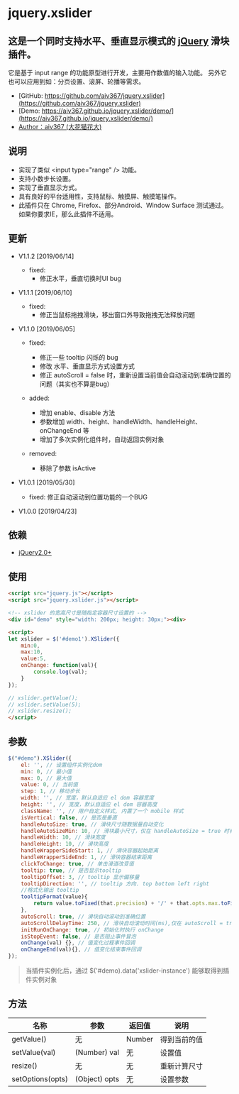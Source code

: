 # jquery.xslider
## 这是一个同时支持水平、垂直显示模式的 [jQuery](http://jquery.com) 滑块插件。
它是基于 input range 的功能原型进行开发，主要用作数值的输入功能。 另外它也可以应用到如：分页设置、滚屏、轮播等需求。
 - [GitHub: https://github.com/aiv367/jquery.xslider](https://github.com/aiv367/jquery.xslider)
 - [Demo: https://aiv367.github.io/jquery.xslider/demo/](https://aiv367.github.io/jquery.xslider/demo/)
 - [Author：aiv367 (大花猫花大)](mailto:aiv367@qq.com)

## 说明
 - 实现了类似 &lt;input type=&quot;range&quot; /&gt; 功能。
 - 支持小数步长设置。
 - 实现了垂直显示方式。
 - 具有良好的平台适用性，支持鼠标、触摸屏、触摸笔操作。
 - 此插件只在 Chrome, Firefox、部分Android、Window Surface 测试通过。如果你要求IE，那么此插件不适用。
  
## 更新

 - V1.1.2 [2019/06/14]

	- fixed: 
		- 修正水平，垂直切换时UI bug

 - V1.1.1 [2019/06/10]

	- fixed: 
		- 修正当鼠标拖拽滑块，移出窗口外导致拖拽无法释放问题

 - V1.1.0 [2019/06/05]

	- fixed: 
		- 修正一些 tooltip 闪烁的 bug
		- 修改 水平、垂直显示方式设置方式
		- 修正 autoScroll = false 时，重新设置当前值会自动滚动到准确位置的问题（其实也不算是bug）

	- added:
		- 增加 enable、disable 方法
		- 参数增加 width、height、handleWidth、handleHeight、onChangeEnd 等
		- 增加了多次实例化组件时，自动返回实例对象

	- removed:
		- 移除了参数 isActive
 

 - V1.0.1 [2019/05/30]
 
	- fixed: 修正自动滚动到位置功能的一个BUG

 - V1.0.0 [2019/04/23]


## 依赖
 - [jQuery2.0+](http://jquery.com)

## 使用

```html
<script src="jquery.js"></script>
<script src="jquery.xslider.js"></script>
```

```html
<!-- xslider 的宽高尺寸是随指定容器尺寸设置的 -->
<div id="demo" style="width: 200px; height: 30px;"><div>

<script>
let xslider = $('#demo1').XSlider({
    min:0,
    max:10,
    value:5,
    onChange: function(val){
        console.log(val);
    }
});

// xslider.getValue();
// xslider.setValue(5);
// xslider.resize();
</script>
```

## 参数
```javascript
$("#demo").XSlider({
    el: '', // 设置组件实例化dom
    min: 0, // 最小值
    max: 0, // 最大值
    value: 0, // 当前值
    step: 1, // 移动步长
    width: '', // 宽度，默认自适应 el dom 容器宽度
    height: '', // 宽度，默认自适应 el dom 容器高度
    className: '', // 用户自定义样式, 内置了一个 mobile 样式
    isVertical: false, // 是否是垂直
    handleAutoSize: true, // 滑块尺寸随数据量自动变化
    handleAutoSizeMin: 10, // 滑块最小尺寸，仅在 handleAutoSize = true 时有效
    handleWidth: 10, // 滑块宽度
    handleHeight: 10, // 滑块高度
    handleWrapperSideStart: 1, // 滑块容器起始距离
    handleWrapperSideEnd: 1, // 滑块容器结束距离
    clickToChange: true, // 单击滑道改变值
    tooltip: true, // 是否显示tooltip
    tooltipOffset: 3, // tooltip 显示偏移量
    tooltipDirection: '', // tooltip 方向. top bottom left right
    //格式化输出 tooltip
    tooltipFormat(value){
        return value.toFixed(that.precision) + '/' + that.opts.max.toFixed(that.precision);
    },
    autoScroll: true, // 滑块自动滚动到准确位置
    autoScrollDelayTime: 250, // 滑块自动滚动时间(ms),仅在 autoScroll = true 时有效
    initRunOnChange: true, // 初始化时执行 onChange
    isStopEvent: false, // 是否阻止事件冒泡
    onChange(val) {}, // 值变化过程事件回调
    onChangeEnd(val){}, // 值变化结束事件回调
});
```
> 当插件实例化后，通过 $('#demo).data('xslider-instance') 能够取得到插件实例对象

## 方法

名称|参数|返回值|说明
-|-|-|-
getValue()|无|Number|得到当前的值
setValue(val)|(Number) val|无|设置值
resize()|无|无|重新计算尺寸
setOptions(opts)|(Object) opts|无|设置参数